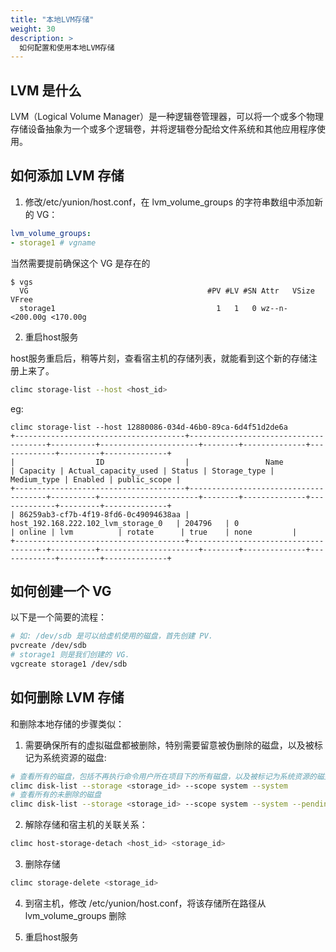 ```yaml
---
title: "本地LVM存储"
weight: 30
description: >
  如何配置和使用本地LVM存储
---
```


## LVM 是什么

LVM（Logical Volume Manager）是一种逻辑卷管理器，可以将一个或多个物理存储设备抽象为一个或多个逻辑卷，并将逻辑卷分配给文件系统和其他应用程序使用。


## 如何添加 LVM 存储

1. 修改/etc/yunion/host.conf，在 lvm_volume_groups 的字符串数组中添加新的 VG：

```yaml
lvm_volume_groups:
- storage1 # vgname
```

当然需要提前确保这个 VG 是存在的

```
$ vgs
  VG                                        #PV #LV #SN Attr   VSize    VFree
  storage1                                    1   1   0 wz--n- <200.00g <170.00g
```

2. 重启host服务

host服务重启后，稍等片刻，查看宿主机的存储列表，就能看到这个新的存储注册上来了。

```bash
climc storage-list --host <host_id>
```

eg:
```
climc storage-list --host 12880086-034d-46b0-89ca-6d4f51d2de6a
+--------------------------------------+--------------------------------------+----------+----------------------+--------+--------------+-------------+---------+--------------+
|                  ID                  |                 Name                 | Capacity | Actual_capacity_used | Status | Storage_type | Medium_type | Enabled | public_scope |
+--------------------------------------+--------------------------------------+----------+----------------------+--------+--------------+-------------+---------+--------------+
| 86259ab3-cf7b-4f19-8fd6-0c49094638aa | host_192.168.222.102_lvm_storage_0   | 204796   | 0                    | online | lvm          | rotate      | true    | none         |
+--------------------------------------+--------------------------------------+----------+----------------------+--------+--------------+-------------+---------+--------------+
```

## 如何创建一个 VG

以下是一个简要的流程：
```bash
# 如: /dev/sdb 是可以给虚机使用的磁盘，首先创建 PV.
pvcreate /dev/sdb
# storage1 则是我们创建的 VG.
vgcreate storage1 /dev/sdb
```

## 如何删除 LVM 存储

和删除本地存储的步骤类似：

1. 需要确保所有的虚拟磁盘都被删除，特别需要留意被伪删除的磁盘，以及被标记为系统资源的磁盘:

```bash
# 查看所有的磁盘，包括不再执行命令用户所在项目下的所有磁盘，以及被标记为系统资源的磁盘
climc disk-list --storage <storage_id> --scope system --system
# 查看所有的未删除的磁盘
climc disk-list --storage <storage_id> --scope system --system --pending-delete
```

2. 解除存储和宿主机的关联关系：

```bash
climc host-storage-detach <host_id> <storage_id>
```

3. 删除存储

```bash
climc storage-delete <storage_id>
```

4. 到宿主机，修改 /etc/yunion/host.conf，将该存储所在路径从 lvm_volume_groups 删除

5. 重启host服务

